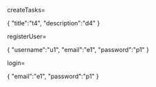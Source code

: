 createTasks=

{
  "title":"t4",
  "description":"d4"
}

registerUser=

{
    "username":"u1",
    "email":"e1",
    "password":"p1"
}

login=

{
   "email":"e1",
    "password":"p1" 
}